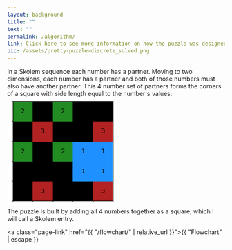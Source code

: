 ```yaml
---
layout: background
title: ""
text: ""
permalink: /algorithm/
link: Click here to see more information on how the puzzle was designed.
pic: /assets/pretty-puzzle-discrete_solved.png
---
```

<div class="page-wrap4">
In a Skolem sequence each number has a partner. Moving to two dimensions, each number has a partner and both of those numbers must also have another partner. This 4 number set of partners forms the corners of a square with side length equal to the number's values: 
</div>

<div class="page-wrap-art">
  <img src="/assets/pretty-puzzle-discrete_solved.png" class="med_img">
</div>

<div class="page-wrap4">
The puzzle is built by adding all 4 numbers together as a square, which I will call a Skolem entry.
</div>

<a class="page-link" href="{{ "/flowchart/" | relative_url }}">{{ "Flowchart" | escape }}</a>
